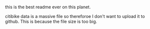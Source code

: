 this is the best readme ever on this planet.

citibike data is a massive file so thereforoe I don't want to upload it
to github. This is because the file size is too big.


